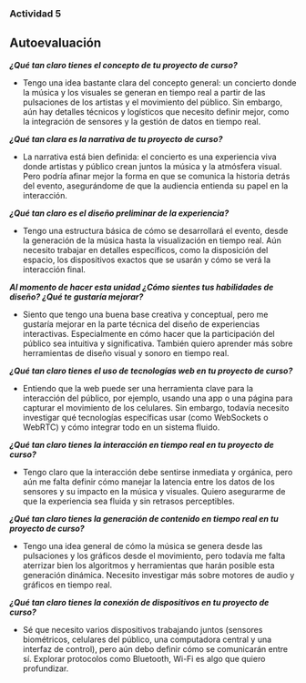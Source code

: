### Actividad 5

## Autoevaluación

***¿Qué tan claro tienes el concepto de tu proyecto de curso?***
- Tengo una idea bastante clara del concepto general: un concierto donde la música y los visuales se generan en tiempo real a partir de las pulsaciones de los artistas y el movimiento
del público. Sin embargo, aún hay detalles técnicos y logísticos que necesito definir mejor, como la integración de sensores y la gestión de datos en tiempo real.

***¿Qué tan clara es la narrativa de tu proyecto de curso?***
- La narrativa está bien definida: el concierto es una experiencia viva donde artistas y público crean juntos la música y la atmósfera visual. Pero podría afinar mejor la forma en que
se comunica la historia detrás del evento, asegurándome de que la audiencia entienda su papel en la interacción.

***¿Qué tan claro es el diseño preliminar de la experiencia?***
- Tengo una estructura básica de cómo se desarrollará el evento, desde la generación de la música hasta la visualización en tiempo real. Aún necesito trabajar en detalles específicos,
como la disposición del espacio, los dispositivos exactos que se usarán y cómo se verá la interacción final.

***Al momento de hacer esta unidad ¿Cómo sientes tus habilidades de diseño? ¿Qué te gustaría mejorar?***
- Siento que tengo una buena base creativa y conceptual, pero me gustaría mejorar en la parte técnica del diseño de experiencias interactivas. Especialmente en cómo hacer que la
participación del público sea intuitiva y significativa. También quiero aprender más sobre herramientas de diseño visual y sonoro en tiempo real.

***¿Qué tan claro tienes el uso de tecnologías web en tu proyecto de curso?***
- Entiendo que la web puede ser una herramienta clave para la interacción del público, por ejemplo, usando una app o una página para capturar el movimiento de los celulares.
Sin embargo, todavía necesito investigar qué tecnologías específicas usar (como WebSockets o WebRTC) y cómo integrar todo en un sistema fluido.

***¿Qué tan claro tienes la interacción en tiempo real en tu proyecto de curso?***
- Tengo claro que la interacción debe sentirse inmediata y orgánica, pero aún me falta definir cómo manejar la latencia entre los datos de los sensores y su impacto en la música y
visuales. Quiero asegurarme de que la experiencia sea fluida y sin retrasos perceptibles.

***¿Qué tan claro tienes la generación de contenido en tiempo real en tu proyecto de curso?***
- Tengo una idea general de cómo la música se genera desde las pulsaciones y los gráficos desde el movimiento, pero todavía me falta aterrizar bien los algoritmos y herramientas
que harán posible esta generación dinámica. Necesito investigar más sobre motores de audio y gráficos en tiempo real.

***¿Qué tan claro tienes la conexión de dispositivos en tu proyecto de curso?***
- Sé que necesito varios dispositivos trabajando juntos (sensores biométricos, celulares del público, una computadora central y una interfaz de control), pero aún debo definir cómo
se comunicarán entre sí. Explorar protocolos como Bluetooth, Wi-Fi es algo que quiero profundizar.




















